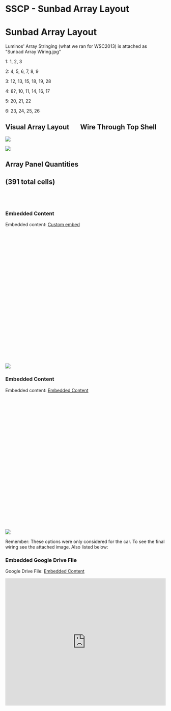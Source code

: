 # SSCP - Sunbad Array Layout

# Sunbad Array Layout

Luminos' Array Stringing (what we ran for WSC2013) is attached as "Sunbad Array Wiring.jpg"

1: 1, 2, 3

2: 4, 5, 6, 7, 8, 9

3: 12, 13, 15, 18, 19, 28

4: 8?, 10, 11, 14, 16, 17

5: 20, 21, 22

6: 23, 24, 25, 26

## Visual Array Layout       Wire Through Top Shell 

[](#h.vjvl8s7m1nnd)

![](../../../../assets/image_3a44d7d5e6.png)

![](../../../../assets/image_d372f5fceb.png)

## Array Panel Quantities

[](#h.pozoekn1mo8k)

## (391 total cells)

[](#h.yshnzukl7g6r)

##  

[](#h.aff8t83ee2a3)

### Embedded Content

Embedded content: [Custom embed]()

<iframe width="100%" height="400" src="" frameborder="0"></iframe>

![](../../../../assets/image_596ab48e08.png)

[](https://docs.google.com/spreadsheets/d/0AiqMxQYJhb9idDNXblYyRE9fYy1neG1IaFVoY2VzMUE/edit)

### Embedded Content

Embedded content: [Embedded Content]()

<iframe width="100%" height="400" src="" frameborder="0"></iframe>

![](../../../../assets/sheets_32dp.png)

Remember: These options were only considered for the car. To see the final wiring see the attached image. Also listed below:

[](https://drive.google.com/folderview?id=1Q5b5LsHSyVjcYXMbhliNa5E1eLmyOFXS)

### Embedded Google Drive File

Google Drive File: [Embedded Content](https://drive.google.com/embeddedfolderview?id=1Q5b5LsHSyVjcYXMbhliNa5E1eLmyOFXS#list)

<iframe width="100%" height="400" src="https://drive.google.com/embeddedfolderview?id=1Q5b5LsHSyVjcYXMbhliNa5E1eLmyOFXS#list" frameborder="0"></iframe>

